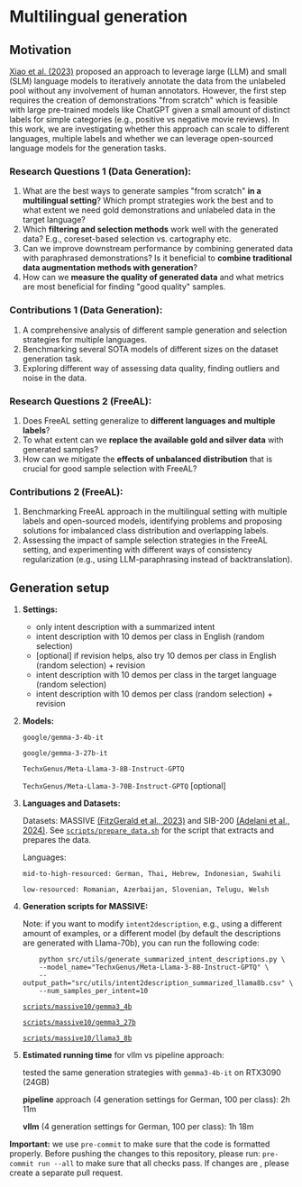 # Multilingual generation

## Motivation

[Xiao et al. (2023)](https://aclanthology.org/2023.emnlp-main.896/) proposed an approach to leverage large (LLM) and small (SLM) language models to iteratively annotate the data from the unlabeled pool without any involvement of human annotators. However, the first step requires the creation of demonstrations "from scratch" which is feasible with large pre-trained models like ChatGPT given a small amount of distinct labels for simple categories (e.g., positive vs negative movie reviews). In this work, we are investigating whether this approach can scale to different languages, multiple labels and whether we can leverage open-sourced language models for the generation tasks.

### Research Questions 1 (Data Generation):

1. What are the best ways to generate samples "from scratch" **in a multilingual setting**? Which prompt strategies work the best and to what extent we need gold demonstrations and unlabeled data in the target language?
2. Which **filtering and selection methods** work well with the generated data? E.g., coreset-based selection vs. cartography etc.
3. Can we improve downstream performance by combining generated data with paraphrased demonstrations? Is it beneficial to **combine traditional data augmentation methods with generation**?
4. How can we **measure the quality of generated data** and what metrics are most beneficial for finding "good quality" samples.

### Contributions 1 (Data Generation):

1. A comprehensive analysis of different sample generation and selection strategies for multiple languages.
2. Benchmarking several SOTA models of different sizes on the dataset generation task.
3. Exploring different way of assessing data quality, finding outliers and noise in the data.

### Research Questions 2 (FreeAL):

1. Does FreeAL setting generalize to **different languages and multiple labels**?
2. To what extent can we **replace the available gold and silver data** with generated samples?
3. How can we mitigate the **effects of unbalanced distribution** that is crucial for good sample selection with FreeAL?

### Contributions 2 (FreeAL):

1. Benchmarking FreeAL approach in the multilingual setting with multiple labels and open-sourced models, identifying problems and proposing solutions for imbalanced class distribution and overlapping labels.
2. Assessing the impact of sample selection strategies in the FreeAL setting, and experimenting with different ways of consistency regularization (e.g., using LLM-paraphrasing instead of backtranslation).

## Generation setup

1. **Settings:**

   - only intent description with a summarized intent
   - intent description with 10 demos per class in English (random selection)
   - \[optional\] if revision helps, also try 10 demos per class in English (random selection) + revision
   - intent description with 10 demos per class in the target language (random selection)
   - intent description with 10 demos per class (random selection) + revision

2. **Models:**

   `google/gemma-3-4b-it`

   `google/gemma-3-27b-it`

   `TechxGenus/Meta-Llama-3-8B-Instruct-GPTQ`

   `TechxGenus/Meta-Llama-3-70B-Instruct-GPTQ` \[optional\]

3. **Languages and Datasets:**

   Datasets:
   MASSIVE [(FitzGerald et al., 2023)](https://aclanthology.org/2023.acl-long.235/) and SIB-200 [(Adelani et al., 2024)](https://aclanthology.org/2024.eacl-long.14.pdf). See [`scripts/prepare_data.sh`](https://github.com/tanikina/multilingual-generation/blob/main/scripts/prepare_data.sh) for the script that extracts and prepares the data.

   Languages:

   ```
   mid-to-high-resourced: German, Thai, Hebrew, Indonesian, Swahili

   low-resourced: Romanian, Azerbaijan, Slovenian, Telugu, Welsh
   ```

4. **Generation scripts for MASSIVE:**

   Note: if you want to modify `intent2description`, e.g., using a different amount of examples, or a different model (by default the descriptions are generated with Llama-70b), you can run the following code:

   ```
       python src/utils/generate_summarized_intent_descriptions.py \
       --model_name="TechxGenus/Meta-Llama-3-8B-Instruct-GPTQ" \
       --output_path="src/utils/intent2description_summarized_llama8b.csv" \
       --num_samples_per_intent=10
   ```

   [`scripts/massive10/gemma3_4b`](https://github.com/tanikina/multilingual-generation/tree/main/scripts/massive10/gemma3_4b)

   [`scripts/massive10/gemma3_27b`](https://github.com/tanikina/multilingual-generation/tree/main/scripts/massive10/gemma3_27b)

   [`scripts/massive10/llama3_8b`](https://github.com/tanikina/multilingual-generation/tree/main/scripts/massive10/llama3_8b)

5. **Estimated running time** for vllm vs pipeline approach:

   tested the same generation strategies with `gemma3-4b-it` on RTX3090 (24GB)

   **pipeline** approach (4 generation settings for German, 100 per class): 2h 11m

   **vllm** (4 generation settings for German, 100 per class): 1h 18m

**Important:** we use `pre-commit` to make sure that the code is formatted properly. Before pushing the changes to this repository, please run: `pre-commit run --all` to make sure that all checks pass. If changes are , please create a separate pull request.
